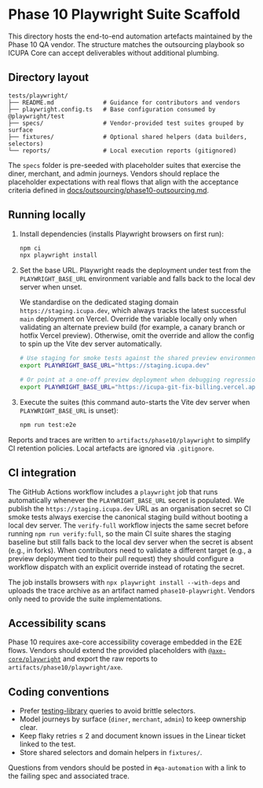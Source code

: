 # Phase 10 Playwright Suite Scaffold

This directory hosts the end-to-end automation artefacts maintained by the Phase 10 QA vendor. The structure matches the outsourcing playbook so ICUPA Core can accept deliverables without additional plumbing.

## Directory layout

```
tests/playwright/
├── README.md              # Guidance for contributors and vendors
├── playwright.config.ts   # Base configuration consumed by @playwright/test
├── specs/                 # Vendor-provided test suites grouped by surface
├── fixtures/              # Optional shared helpers (data builders, selectors)
└── reports/               # Local execution reports (gitignored)
```

The `specs` folder is pre-seeded with placeholder suites that exercise the diner, merchant, and admin journeys. Vendors should replace the placeholder expectations with real flows that align with the acceptance criteria defined in [docs/outsourcing/phase10-outsourcing.md](../../docs/outsourcing/phase10-outsourcing.md).

## Running locally

1. Install dependencies (installs Playwright browsers on first run):

   ```sh
   npm ci
   npx playwright install
   ```

2. Set the base URL. Playwright reads the deployment under test from the `PLAYWRIGHT_BASE_URL` environment variable and falls back to the local dev server when unset.

   We standardise on the dedicated staging domain `https://staging.icupa.dev`, which always tracks the latest successful `main` deployment on Vercel. Override the variable locally only when validating an alternate preview build (for example, a canary branch or hotfix Vercel preview). Otherwise, omit the override and allow the config to spin up the Vite dev server automatically.

   ```sh
   # Use staging for smoke tests against the shared preview environment
   export PLAYWRIGHT_BASE_URL="https://staging.icupa.dev"

   # Or point at a one-off preview deployment when debugging regressions
   export PLAYWRIGHT_BASE_URL="https://icupa-git-fix-billing.vercel.app"
   ```

3. Execute the suites (this command auto-starts the Vite dev server when `PLAYWRIGHT_BASE_URL` is unset):

   ```sh
   npm run test:e2e
   ```

Reports and traces are written to `artifacts/phase10/playwright` to simplify CI retention policies. Local artefacts are ignored via `.gitignore`.

## CI integration

The GitHub Actions workflow includes a `playwright` job that runs automatically whenever the `PLAYWRIGHT_BASE_URL` secret is populated. We publish the `https://staging.icupa.dev` URL as an organisation secret so CI smoke tests always exercise the canonical staging build without booting a local dev server. The `verify-full` workflow injects the same secret before running `npm run verify:full`, so the main CI suite shares the staging baseline but still falls back to the local dev server when the secret is absent (e.g., in forks). When contributors need to validate a different target (e.g., a preview deployment tied to their pull request) they should configure a workflow dispatch with an explicit override instead of rotating the secret.

The job installs browsers with `npx playwright install --with-deps` and uploads the trace archive as an artifact named `phase10-playwright`. Vendors only need to provide the suite implementations.

## Accessibility scans

Phase 10 requires axe-core accessibility coverage embedded in the E2E flows. Vendors should extend the provided placeholders with [`@axe-core/playwright`](https://github.com/dequelabs/axe-core-npm/tree/develop/packages/playwright) and export the raw reports to `artifacts/phase10/playwright/axe`.

## Coding conventions

- Prefer [testing-library](https://testing-library.com/docs/playwright-testing-library/intro/) queries to avoid brittle selectors.
- Model journeys by surface (`diner`, `merchant`, `admin`) to keep ownership clear.
- Keep flaky retries ≤ 2 and document known issues in the Linear ticket linked to the test.
- Store shared selectors and domain helpers in `fixtures/`.

Questions from vendors should be posted in `#qa-automation` with a link to the failing spec and associated trace.
